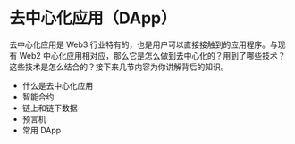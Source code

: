 # 去中心化应用（DApp）
去中心化应用是 Web3 行业特有的，也是用户可以直接接触到的应用程序。与现有 Web2 中心化应用相对应，那么它是怎么做到去中心化的？用到了哪些技术？这些技术是怎么结合的？接下来几节内容为你讲解背后的知识。

- 什么是去中心化应用
- 智能合约
- 链上和链下数据
- 预言机
- 常用 DApp
